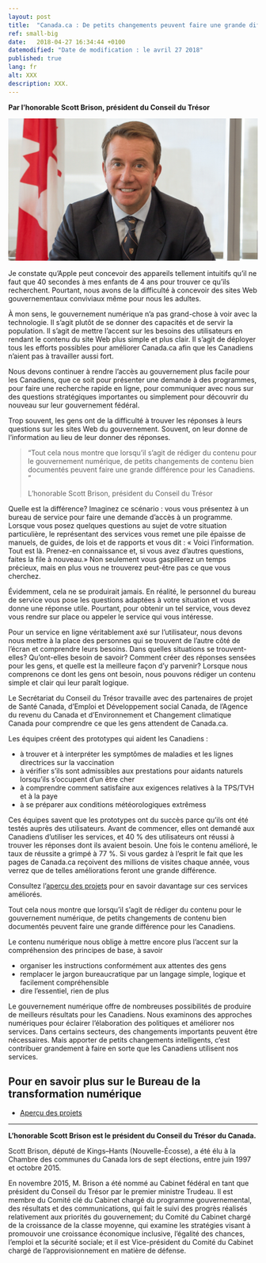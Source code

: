 ```yaml
---
layout: post
title:  "Canada.ca : De petits changements peuvent faire une grande différence"
ref: small-big
date:   2018-04-27 16:34:44 +0100
datemodified: "Date de modification : le avril 27 2018"
published: true
lang: fr
alt: XXX
description: XXX.
---
```

**Par l’honorable Scott Brison, président du Conseil du Trésor**

<img class="img-responsive" src="/images/PO/The-Honourable-Scott-Brison.png" width="750px" alt="" />

Je constate qu’Apple peut concevoir des appareils tellement intuitifs qu’il ne faut que 40 secondes à mes enfants de 4 ans pour trouver ce qu’ils recherchent. Pourtant, nous avons de la difficulté à concevoir des sites Web gouvernementaux conviviaux même pour nous les adultes.

À mon sens, le gouvernement numérique n’a pas grand-chose à voir avec la technologie. Il s’agit plutôt de se donner des capacités et de servir la population. Il s’agit de mettre l’accent sur les besoins des utilisateurs en rendant le contenu du site Web plus simple et plus clair. Il s’agit de déployer tous les efforts possibles pour améliorer Canada.ca afin que les Canadiens n’aient pas à travailler aussi fort.

Nous devons continuer à rendre l’accès au gouvernement plus facile pour les Canadiens, que ce soit pour présenter une demande à des programmes, pour faire une recherche rapide en ligne, pour communiquer avec nous sur des questions stratégiques importantes ou simplement pour découvrir du nouveau sur leur gouvernement fédéral. 

Trop souvent, les gens ont de la difficulté à trouver les réponses à leurs questions sur les sites Web du gouvernement. Souvent, on leur donne de l’information au lieu de leur donner des réponses.

<aside>
    <blockquote class="pquote img-responsive"><p>“Tout cela nous montre que lorsqu’il s’agit de rédiger du contenu pour le gouvernement numérique, de petits changements de contenu bien documentés peuvent faire une grande différence pour les Canadiens. ” </p><p class="quotesig">L’honorable Scott Brison, président du Conseil du Trésor</p>
         </blockquote>
</aside>

Quelle est la différence? Imaginez ce scénario : vous vous présentez à un bureau de service pour faire une demande d’accès à un programme. Lorsque vous posez quelques questions au sujet de votre situation particulière, le représentant des services vous remet une pile épaisse de manuels, de guides, de lois et de rapports et vous dit : « Voici l’information. Tout est là. Prenez-en connaissance et, si vous avez d’autres questions, faites la file à nouveau.» Non seulement vous gaspillerez un temps précieux, mais en plus vous ne trouverez peut-être pas ce que vous cherchez.

Évidemment, cela ne se produirait jamais. En réalité, le personnel du bureau de service vous pose les questions adaptées à votre situation et vous donne une réponse utile. Pourtant, pour obtenir un tel service, vous devez vous rendre sur place ou appeler le service qui vous intéresse.

Pour un service en ligne véritablement axé sur l’utilisateur, nous devons nous mettre à la place des personnes qui se trouvent de l’autre côté de l’écran et comprendre leurs besoins. Dans quelles situations se trouvent-elles? Qu’ont-elles besoin de savoir? Comment créer des réponses sensées pour les gens, et quelle est la meilleure façon d’y parvenir? Lorsque nous comprenons ce dont les gens ont besoin, nous pouvons rédiger un contenu simple et clair qui leur paraît logique.

Le Secrétariat du Conseil du Trésor travaille avec des partenaires de projet de Santé Canada, d’Emploi et Développement social Canada, de l’Agence du revenu du Canada et d’Environnement et Changement climatique Canada pour comprendre ce que les gens attendent de Canada.ca. 

Les équipes créent des prototypes qui aident les Canadiens :

- à trouver et à interpréter les symptômes de maladies et les lignes directrices sur la vaccination
-	à vérifier s’ils sont admissibles aux prestations pour aidants naturels lorsqu’ils s’occupent d’un être cher 
-	à comprendre comment satisfaire aux exigences relatives à la TPS/TVH et à la paye
-	à se préparer aux conditions météorologiques extrêmess

Ces équipes savent que les prototypes ont du succès parce qu’ils ont été testés auprès des utilisateurs. Avant de commencer, elles ont demandé aux Canadiens d’utiliser les services, et 40 % des utilisateurs ont réussi à trouver les réponses dont ils avaient besoin. Une fois le contenu amélioré, le taux de réussite a grimpé à 77 %. Si vous gardez à l’esprit le fait que les pages de Canada.ca reçoivent des millions de visites chaque année, vous verrez que de telles améliorations feront une grande différence.

Consultez l’[aperçu des projets](https://canada-ca.github.io/pages/apercu-projet.html) pour en savoir davantage sur ces services améliorés.

Tout cela nous montre que lorsqu’il s’agit de rédiger du contenu pour le gouvernement numérique, de petits changements de contenu bien documentés peuvent faire une grande différence pour les Canadiens. 

Le contenu numérique nous oblige à mettre encore plus l’accent sur la compréhension des principes de base, à savoir 

-	organiser les instructions conformément aux attentes des gens
-	remplacer le jargon bureaucratique par un langage simple, logique et facilement compréhensible 
-	dire l’essentiel, rien de plus 

Le gouvernement numérique offre de nombreuses possibilités de produire de meilleurs résultats pour les Canadiens. Nous examinons des approches numériques pour éclairer l’élaboration des politiques et améliorer nos services. Dans certains secteurs, des changements importants peuvent être nécessaires. Mais apporter de petits changements intelligents, c’est contribuer grandement à faire en sorte que les Canadiens utilisent nos services.

## Pour en savoir plus sur le Bureau de la transformation numérique

- [Aperçu des projets](https://canada-ca.github.io/pages/apercu-projet.html)


<hr>

<b>L’honorable Scott Brison est le président du Conseil du Trésor du Canada.</b>

Scott Brison, député de Kings–Hants (Nouvelle-Écosse), a été élu à la Chambre des communes du Canada lors de sept élections, entre juin 1997 et octobre 2015.

En novembre 2015, M. Brison a été nommé au Cabinet fédéral en tant que président du Conseil du Trésor par le premier ministre Trudeau. Il est membre du Comité clé du Cabinet chargé du programme gouvernemental, des résultats et des communications, qui fait le suivi des progrès réalisés relativement aux priorités du gouvernement; du Comité du Cabinet chargé de la croissance de la classe moyenne, qui examine les stratégies visant à promouvoir une croissance économique inclusive, l’égalité des chances, l’emploi et la sécurité sociale; et il est Vice-président du Comité du Cabinet chargé de l’approvisionnement en matière de défense.

